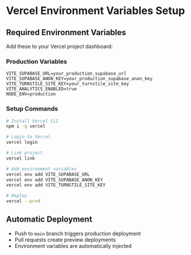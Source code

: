 # Vercel Environment Variables Setup

## Required Environment Variables

Add these to your Vercel project dashboard:

### Production Variables
```
VITE_SUPABASE_URL=your_production_supabase_url
VITE_SUPABASE_ANON_KEY=your_production_supabase_anon_key
VITE_TURNSTILE_SITE_KEY=your_turnstile_site_key
VITE_ANALYTICS_ENABLED=true
NODE_ENV=production
```

### Setup Commands
```bash
# Install Vercel CLI
npm i -g vercel

# Login to Vercel
vercel login

# Link project
vercel link

# Add environment variables
vercel env add VITE_SUPABASE_URL
vercel env add VITE_SUPABASE_ANON_KEY
vercel env add VITE_TURNSTILE_SITE_KEY

# Deploy
vercel --prod
```

## Automatic Deployment
- Push to `main` branch triggers production deployment
- Pull requests create preview deployments
- Environment variables are automatically injected